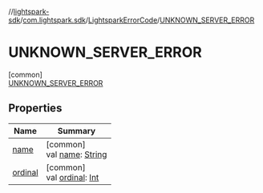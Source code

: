 //[lightspark-sdk](../../../../index.md)/[com.lightspark.sdk](../../index.md)/[LightsparkErrorCode](../index.md)/[UNKNOWN_SERVER_ERROR](index.md)

# UNKNOWN_SERVER_ERROR

[common]\
[UNKNOWN_SERVER_ERROR](index.md)

## Properties

| Name | Summary |
|---|---|
| [name](../../../com.lightspark.sdk.model/-transaction/-type/-u-n-k-n-o-w-n/index.md#-372974862%2FProperties%2F-962664521) | [common]<br>val [name](../../../com.lightspark.sdk.model/-transaction/-type/-u-n-k-n-o-w-n/index.md#-372974862%2FProperties%2F-962664521): [String](https://kotlinlang.org/api/latest/jvm/stdlib/kotlin/-string/index.html) |
| [ordinal](../../../com.lightspark.sdk.model/-transaction/-type/-u-n-k-n-o-w-n/index.md#-739389684%2FProperties%2F-962664521) | [common]<br>val [ordinal](../../../com.lightspark.sdk.model/-transaction/-type/-u-n-k-n-o-w-n/index.md#-739389684%2FProperties%2F-962664521): [Int](https://kotlinlang.org/api/latest/jvm/stdlib/kotlin/-int/index.html) |
